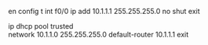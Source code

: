 en
config t
int f0/0
ip add 10.1.1.1 255.255.255.0
no shut
exit

ip dhcp pool trusted       
network 10.1.1.0 255.255.255.0
default-router 10.1.1.1
exit
